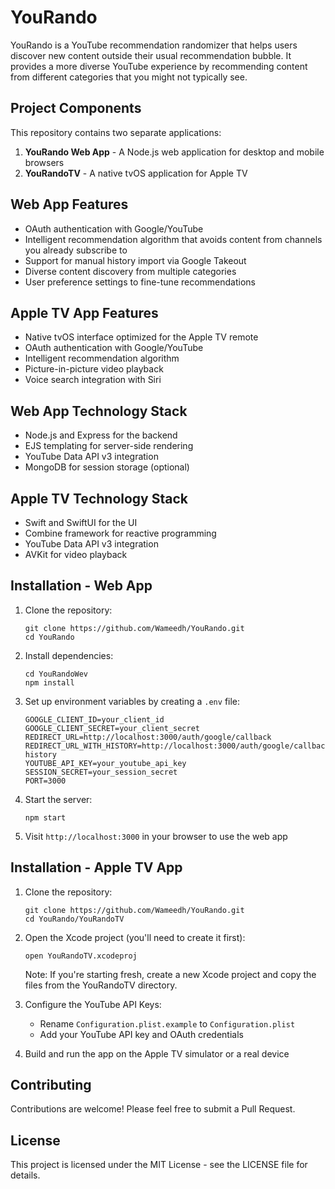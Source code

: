 # YouRando

YouRando is a YouTube recommendation randomizer that helps users discover new content outside their usual recommendation bubble. It provides a more diverse YouTube experience by recommending content from different categories that you might not typically see.

## Project Components

This repository contains two separate applications:

1. **YouRando Web App** - A Node.js web application for desktop and mobile browsers
2. **YouRandoTV** - A native tvOS application for Apple TV

## Web App Features

- OAuth authentication with Google/YouTube
- Intelligent recommendation algorithm that avoids content from channels you already subscribe to
- Support for manual history import via Google Takeout
- Diverse content discovery from multiple categories
- User preference settings to fine-tune recommendations

## Apple TV App Features

- Native tvOS interface optimized for the Apple TV remote
- OAuth authentication with Google/YouTube
- Intelligent recommendation algorithm
- Picture-in-picture video playback
- Voice search integration with Siri

## Web App Technology Stack

- Node.js and Express for the backend
- EJS templating for server-side rendering
- YouTube Data API v3 integration
- MongoDB for session storage (optional)

## Apple TV Technology Stack

- Swift and SwiftUI for the UI
- Combine framework for reactive programming
- YouTube Data API v3 integration
- AVKit for video playback

## Installation - Web App

1. Clone the repository:
   ```
   git clone https://github.com/Wameedh/YouRando.git
   cd YouRando
   ```

2. Install dependencies:
   ```
   cd YouRandoWev
   npm install
   ```

3. Set up environment variables by creating a `.env` file:
   ```
   GOOGLE_CLIENT_ID=your_client_id
   GOOGLE_CLIENT_SECRET=your_client_secret
   REDIRECT_URL=http://localhost:3000/auth/google/callback
   REDIRECT_URL_WITH_HISTORY=http://localhost:3000/auth/google/callback/with-history
   YOUTUBE_API_KEY=your_youtube_api_key
   SESSION_SECRET=your_session_secret
   PORT=3000
   ```

4. Start the server:
   ```
   npm start
   ```

5. Visit `http://localhost:3000` in your browser to use the web app

## Installation - Apple TV App

1. Clone the repository:
   ```
   git clone https://github.com/Wameedh/YouRando.git
   cd YouRando/YouRandoTV
   ```

2. Open the Xcode project (you'll need to create it first):
   ```
   open YouRandoTV.xcodeproj
   ```
   
   Note: If you're starting fresh, create a new Xcode project and copy the files from the YouRandoTV directory.

3. Configure the YouTube API Keys:
   - Rename `Configuration.plist.example` to `Configuration.plist`
   - Add your YouTube API key and OAuth credentials
   
4. Build and run the app on the Apple TV simulator or a real device

## Contributing

Contributions are welcome! Please feel free to submit a Pull Request.

## License

This project is licensed under the MIT License - see the LICENSE file for details. 